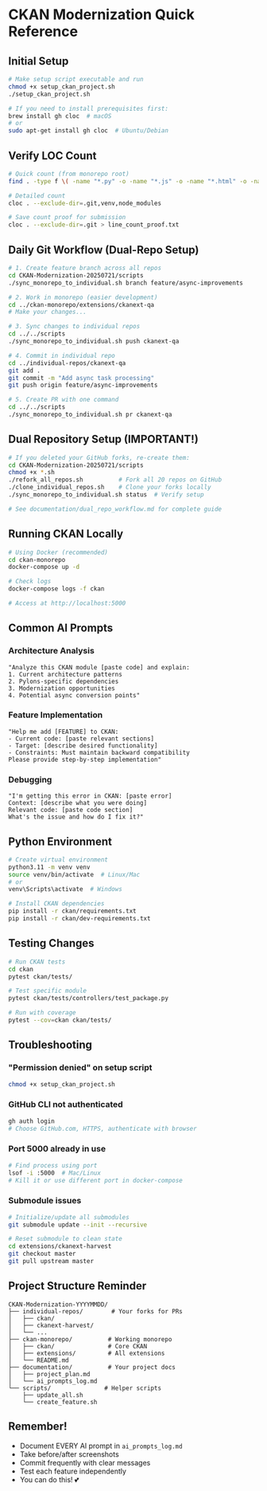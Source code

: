 # CKAN Modernization Quick Reference

## Initial Setup
```bash
# Make setup script executable and run
chmod +x setup_ckan_project.sh
./setup_ckan_project.sh

# If you need to install prerequisites first:
brew install gh cloc  # macOS
# or
sudo apt-get install gh cloc  # Ubuntu/Debian
```

## Verify LOC Count
```bash
# Quick count (from monorepo root)
find . -type f \( -name "*.py" -o -name "*.js" -o -name "*.html" -o -name "*.css" \) | xargs wc -l

# Detailed count
cloc . --exclude-dir=.git,venv,node_modules

# Save count proof for submission
cloc . --exclude-dir=.git > line_count_proof.txt
```

## Daily Git Workflow (Dual-Repo Setup)
```bash
# 1. Create feature branch across all repos
cd CKAN-Modernization-20250721/scripts
./sync_monorepo_to_individual.sh branch feature/async-improvements

# 2. Work in monorepo (easier development)
cd ../ckan-monorepo/extensions/ckanext-qa
# Make your changes...

# 3. Sync changes to individual repos
cd ../../scripts
./sync_monorepo_to_individual.sh push ckanext-qa

# 4. Commit in individual repo
cd ../individual-repos/ckanext-qa
git add .
git commit -m "Add async task processing"
git push origin feature/async-improvements

# 5. Create PR with one command
cd ../../scripts
./sync_monorepo_to_individual.sh pr ckanext-qa
```

## Dual Repository Setup (IMPORTANT!)
```bash
# If you deleted your GitHub forks, re-create them:
cd CKAN-Modernization-20250721/scripts
chmod +x *.sh
./refork_all_repos.sh          # Fork all 20 repos on GitHub
./clone_individual_repos.sh    # Clone your forks locally  
./sync_monorepo_to_individual.sh status  # Verify setup

# See documentation/dual_repo_workflow.md for complete guide
```

## Running CKAN Locally
```bash
# Using Docker (recommended)
cd ckan-monorepo
docker-compose up -d

# Check logs
docker-compose logs -f ckan

# Access at http://localhost:5000
```

## Common AI Prompts

### Architecture Analysis
```
"Analyze this CKAN module [paste code] and explain:
1. Current architecture patterns
2. Pylons-specific dependencies
3. Modernization opportunities
4. Potential async conversion points"
```

### Feature Implementation
```
"Help me add [FEATURE] to CKAN:
- Current code: [paste relevant sections]
- Target: [describe desired functionality]
- Constraints: Must maintain backward compatibility
Please provide step-by-step implementation"
```

### Debugging
```
"I'm getting this error in CKAN: [paste error]
Context: [describe what you were doing]
Relevant code: [paste code section]
What's the issue and how do I fix it?"
```

## Python Environment
```bash
# Create virtual environment
python3.11 -m venv venv
source venv/bin/activate  # Linux/Mac
# or
venv\Scripts\activate  # Windows

# Install CKAN dependencies
pip install -r ckan/requirements.txt
pip install -r ckan/dev-requirements.txt
```

## Testing Changes
```bash
# Run CKAN tests
cd ckan
pytest ckan/tests/

# Test specific module
pytest ckan/tests/controllers/test_package.py

# Run with coverage
pytest --cov=ckan ckan/tests/
```

## Troubleshooting

### "Permission denied" on setup script
```bash
chmod +x setup_ckan_project.sh
```

### GitHub CLI not authenticated
```bash
gh auth login
# Choose GitHub.com, HTTPS, authenticate with browser
```

### Port 5000 already in use
```bash
# Find process using port
lsof -i :5000  # Mac/Linux
# Kill it or use different port in docker-compose
```

### Submodule issues
```bash
# Initialize/update all submodules
git submodule update --init --recursive

# Reset submodule to clean state
cd extensions/ckanext-harvest
git checkout master
git pull upstream master
```

## Project Structure Reminder
```
CKAN-Modernization-YYYYMMDD/
├── individual-repos/        # Your forks for PRs
│   ├── ckan/
│   ├── ckanext-harvest/
│   └── ...
├── ckan-monorepo/          # Working monorepo
│   ├── ckan/               # Core CKAN
│   ├── extensions/         # All extensions
│   └── README.md
├── documentation/          # Your project docs
│   ├── project_plan.md
│   └── ai_prompts_log.md
└── scripts/               # Helper scripts
    ├── update_all.sh
    └── create_feature.sh
```

## Remember!
- Document EVERY AI prompt in `ai_prompts_log.md`
- Take before/after screenshots
- Commit frequently with clear messages
- Test each feature independently
- You can do this! 💕 